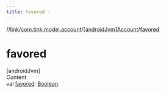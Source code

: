 ```yaml
---
title: favored -
---
```

//[link](../../index.md)/[com.tink.model.account](../index.md)/[[androidJvm]Account](index.md)/[favored](favored.md)



# favored  
[androidJvm]  
Content  
val [favored](favored.md): [Boolean](https://kotlinlang.org/api/latest/jvm/stdlib/kotlin/-boolean/index.html)  



